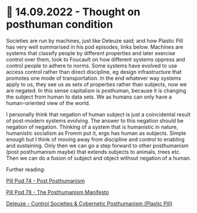 # 🤖 14.09.2022 - Thought on posthuman condition

Societies are run by machines, just like Deleuze said; and how Plastic Pill has very well summarised in his pod episodes, links below. Machines are systems that classify people by different properties and later exercise control over them, look to Foucault on how different systems oppress and control people to adhere to norms. Some systems have evolved to use access control rather than direct discipline, eg design infrastructure that promotes one mode of transportation. In the end whatever way systems apply to us, they see us as sets of properties rather than subjects, now we are negated. In this sense capitalism is posthuman, because it is changing the subject from human to data sets. We as humans can only have a human-oriented view of the world.

I personally think that negation of human subject is just a coincidental result of post-modern systems evolving. The answer to this negation should be negation of negation. Thinking of a system that is humanistic in nature, humanistic socialism as Fromm put it, ergo has human as subjects. Simple enough but I think of moving away from discipline and control to enabling and sustaining. Only then we can go a step forward to other posthumanism (post posthumanism maybe) that extends subjects to animals, trees etc. Then we can do a fusion of subject and object without negation of a human.

Further reading:

[Pill Pod 74 - Post Posthumanism](https://plasticpills.podbean.com/e/pill-pod-74-post-posthumanism/)

[Pill Pod 78 - The Posthumanism Manifesto](https://plasticpills.podbean.com/e/pill-pod-78-the-posthumanism-manifesto/)

[Deleuze - Control Societies & Cybernetic Posthumanism (Plastic Pill)](https://www.youtube.com/watch?v=Hu4Cq_-bLlY)
